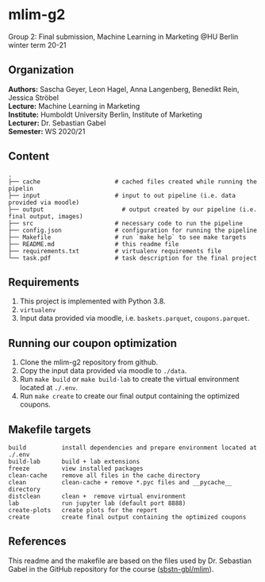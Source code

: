 # mlim-g2
Group 2: Final submission, Machine Learning in Marketing @HU Berlin winter term 20-21

## Organization
__Authors:__ Sascha Geyer, Leon Hagel, Anna Langenberg, Benedikt Rein, Jessica Ströbel <br>
__Lecture:__ Machine Learning in Marketing <br>
__Institute:__ Humboldt University Berlin, Institute of Marketing <br>
__Lecturer:__ Dr. Sebastian Gabel <br>
__Semester:__ WS 2020/21 <br>

## Content 

```
.
├── cache                     # cached files created while running the pipelin
├── input                     # input to out pipeline (i.e. data provided via moodle)
├── output						# output created by our pipeline (i.e. final output, images)
├── src                       # necessary code to run the pipeline
├── config.json               # configuration for running the pipeline
├── Makefile                  # run `make help` to see make targets
├── README.md                 # this readme file
├── requirements.txt          # virtualenv requirements file
└── task.pdf                  # task description for the final project
```


## Requirements

1. This project is implemented with Python 3.8.
1. `virtualenv`
1. Input data provided via moodle, i.e. `baskets.parquet`, `coupons.parquet`.


## Running our coupon optimization

1. Clone the mlim-g2 repository from github.
1. Copy the input data provided via moodle to `./data`.
1. Run `make build` or `make build-lab` to create the virtual environment located at `./.env`.
1. Run `make create` to create our final output containing the optimized coupons.

## Makefile targets

```
build          install dependencies and prepare environment located at ./.env
build-lab      build + lab extensions
freeze         view installed packages
clean-cache    remove all files in the cache directory
clean          clean-cache + remove *.pyc files and __pycache__ directory
distclean      clean +  remove virtual environment
lab            run jupyter lab (default port 8888)
create-plots   create plots for the report
create         create final output containing the optimized coupons
```

## References

This readme and the makefile are based on the files used by Dr. Sebastian Gabel in the GitHub repository for the course ([sbstn-gbl/mlim](https://github.com/sbstn-gbl/mlim "Repository for Course Machine Learning in Marketing")).
